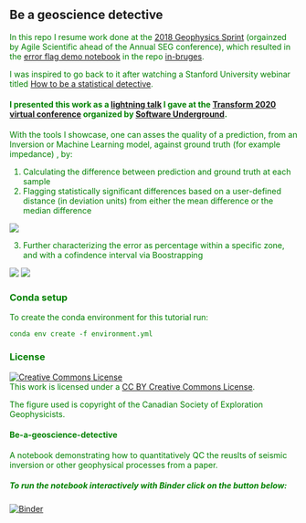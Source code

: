 ## Be a geoscience detective ##

<font color=green>In this repo I resume work done at the [2018 Geophysics Sprint](https://mycarta.wordpress.com/2019/02/07/geophysics-python-sprint-2018-day-2-and-beyond-part-ii) (orgainzed by Agile Scientific ahead of the Annual SEG conference), which resulted in the [error flag demo notebook](https://github.com/mycarta/in-bruges/blob/master/notebooks/Error_flag_demo.ipynb) in the repo [in-bruges](https://github.com/mycarta/in-bruges).  

<font color=green>I was inspired to go back to it after watching a Stanford University webinar titled [How to be a statistical detective](https://learn.stanford.edu/WBN-MED-STATS-On-Demand-2020-02-05_LP-OD-Registration-2020-02-11.html). 
    
#### I presented this work as a [lightning talk](https://www.youtube.com/watch?v=NtBDf7d7mwM) I gave at the [Transform 2020 virtual conference](https://transform2020.sched.com/) organized by [Software Underground](https://softwareunderground.org/).

With the tools I showcase, one can asses the quality of a prediction, from an Inversion or Machine Learning model, against ground truth (for example impedance) , by:

1. Calculating the difference between prediction and ground truth at each sample
2. Flagging statistically significant differences based on a user-defined distance (in deviation units) from either the mean difference or the median difference

<img src="https://github.com/mycarta/Be-a-geoscience-detective/blob/master/for%20readme/flaged.png">

3. Further characterizing the error as percentage within a specific zone, and with a cofindence interval via Boostrapping

<img src="https://github.com/mycarta/Be-a-geoscience-detective/blob/master/for%20readme/Lower_zone.png">

<img src="https://github.com/mycarta/Be-a-geoscience-detective/blob/master/for%20readme/Upper_zone.png">
                                                                                                              

### Conda setup ####
To create the conda environment for this tutorial run:

```
conda env create -f environment.yml
```

### License ###
<a rel="license" href="http://creativecommons.org/licenses/by/4.0/"><img alt="Creative Commons License" style="border-width:0" src="https://i.creativecommons.org/l/by/4.0/88x31.png" /></a><br />This work is licensed under a <a rel="license" href="http://creativecommons.org/licenses/by/4.0/"> CC BY Creative Commons License</a>.
    
The figure used is copyright of the Canadian Society of Exploration Geophysicists.

#### Be-a-geoscience-detective ####
A notebook demonstrating how to quantitatively QC the reuslts of seismic inversion or other geophysical processes from a paper. 

##### To run the notebook interactively with Binder click on the button below: #####
[![Binder](https://mybinder.org/badge_logo.svg)](https://mybinder.org/v2/gh/mycarta/Be-a-geoscience-detective/master)



